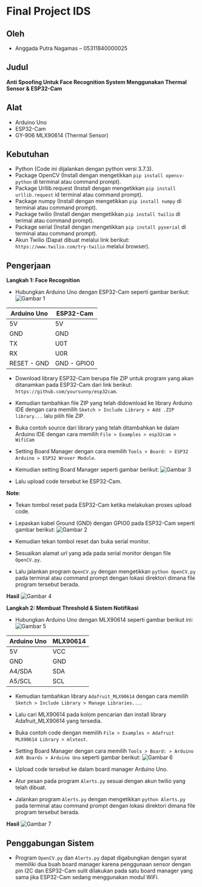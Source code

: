 # Final Project IDS
## Oleh
- Anggada Putra Nagamas – 05311840000025

## Judul
**Anti Spoofing Untuk Face Recognition System Menggunakan Thermal Sensor & ESP32-Cam**

## Alat
- Arduino Uno
- ESP32-Cam
- GY-906 MLX90614 (Thermal Sensor)

## Kebutuhan
- Python (Code ini dijalankan dengan python versi 3.7.3).
- Package OpenCV (Install dengan mengetikkan `pip install opencv-python` di terminal atau command prompt).
- Package Urllib.request (Install dengan mengetikkan `pip install urllib.request` id terminal atau command prompt).
- Package numpy (Install dengan mengetikkan `pip install numpy` di terminal atau command prompt).
- Package twilio (Install dengan mengetikkan `pip install twilio` di terimal atau command prompt).
- Package serial (Install dengan mengetikkan `pip install pyserial` di terminal atau command prompt).
- Akun Twilio (Dapat dibuat melalui link berikut: `https://www.twilio.com/try-twilio` melalui browser).

## Pengerjaan
**Langkah 1: Face Recognition**
- Hubungkan Arduino Uno dengan ESP32-Cam seperti gambar berikut:
![Gambar 1](Image/1.PNG)

| Arduino Uno | ESP32-Cam | 
|--|--|
| 5V | 5V | 
| GND | GND | 
| TX | U0T | 
| RX | U0R | 
| RESET - GND | GND - GPIO0 | 

- Download library ESP32-Cam berupa file ZIP untuk program yang akan ditanamkan pada ESP32-Cam dari link berikut:
`https://github.com/yoursunny/esp32cam`.
- Kemudian tambahkan file ZIP yang telah didownload ke library Arduino IDE dengan cara memilih ``Sketch > Include Library > Add .ZIP library...`` lalu pilih file ZIP.
- Buka contoh source dari library yang telah ditambahkan ke dalam Arduino IDE dengan cara memilih ``File > Examples > esp32cam > WifiCam``
- Setting Board Manager dengan cara memilih ``Tools > Board: > ESP32 Arduino > ESP32 Wrover Module``.
- Kemudian setting Board Manager seperti gambar berikut:
![Gambar 3](Image/3.png)

- Lalu upload code tersebut ke ESP32-Cam.

**Note**:
- Tekan tombol reset pada ESP32-Cam ketika melakukan proses upload code.
- Lepaskan kabel Ground (GND) dengan GPIO0 pada ESP32-Cam seperti gambar berikut:
![Gambar 2](Image/2.PNG)

- Kemudian tekan tombol reset dan buka serial monitor.
- Sesuaikan alamat url yang ada pada serial monitor dengan file `OpenCV.py`.
- Lalu jalankan program `OpenCV.py` dengan mengetikkan `python OpenCV.py` pada terminal atau command prompt dengan lokasi direktori dimana file program tersebut berada.

**Hasil**
![Gambar 4](Image/4.PNG)

**Langkah 2: Membuat Threshold & Sistem Notifikasi**
- Hubungkan Arduino Uno dengan MLX90614 seperti gambar berikut ini:
![Gambar 5](Image/5.PNG)

| Arduino Uno | MLX90614 | 
|--|--|
| 5V | VCC | 
| GND | GND | 
| A4/SDA | SDA | 
| A5/SCL | SCL | 


- Kemudian tambahkan library `Adafruit_MLX90614` dengan cara memilih ``Sketch > Include Library > Manage Libraries...``.
- Lalu cari MLX90614 pada kolom pencarian dan install library Adafruit_MLX90614 yang tersedia.
- Buka contoh code dengan memilih ``File > Examples > Adafruit MLX90614 Library > mlxtest``.
- Setting Board Manager dengan cara memilih ``Tools > Board: > Arduino AVR Boards > Arduino Uno`` seperti gambar berikut:
![Gambar 6](Image/6.png)

- Upload code tersebut ke dalam board manager Arduino Uno.
- Atur pesan pada program `Alerts.py` sesuai dengan akun twilio yang telah dibuat.
- Jalankan program `Alerts.py` dengan mengetikkan `python Alerts.py` pada terminal atau command prompt dengan lokasi direktori dimana file program tersebut berada.

**Hasil**
![Gambar 7](Image/7.PNG)

## Penggabungan Sistem
- Program `OpenCV.py` dan `Alerts.py` dapat digabungkan dengan syarat memiliki dua buah board manager karena penggunaan sensor dengan pin I2C dan ESP32-Cam sulit dilakukan pada satu board manager yang sama jika ESP32-Cam sedang menggunakan modul WiFi. 
